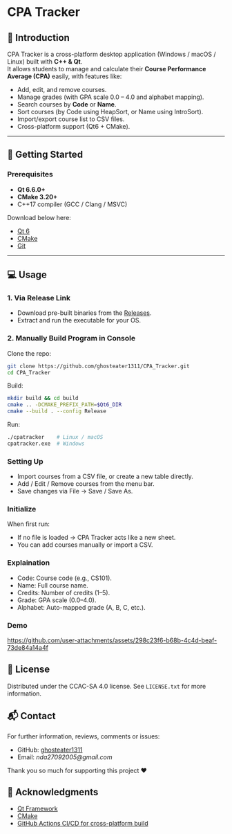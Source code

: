 # CPA Tracker

## 📌 Introduction
CPA Tracker is a cross-platform desktop application (Windows / macOS / Linux) built with **C++ & Qt**.  
It allows students to manage and calculate their **Course Performance Average (CPA)** easily, with features like:
- Add, edit, and remove courses.
- Manage grades (with GPA scale 0.0 – 4.0 and alphabet mapping).
- Search courses by **Code** or **Name**.
- Sort courses (by Code using HeapSort, or Name using IntroSort).
- Import/export course list to CSV files.
- Cross-platform support (Qt6 + CMake).

---

## 🚀 Getting Started

### Prerequisites
- **Qt 6.6.0+**
- **CMake 3.20+**
- C++17 compiler (GCC / Clang / MSVC)

Download below here:
- [Qt 6](https://www.qt.io/download)
- [CMake](https://cmake.org/download/)
- [Git](https://git-scm.com/)

---

## 💻 Usage

### 1. Via Release Link
- Download pre-built binaries from the [Releases](https://github.com/ghosteater1311/CPA_Tracker/releases).
- Extract and run the executable for your OS.

### 2. Manually Build Program in Console
Clone the repo:
```sh
git clone https://github.com/ghosteater1311/CPA_Tracker.git
cd CPA_Tracker
```

Build:
```sh
mkdir build && cd build
cmake .. -DCMAKE_PREFIX_PATH=$Qt6_DIR
cmake --build . --config Release
```

Run:
```sh
./cpatracker    # Linux / macOS
cpatracker.exe  # Windows
```

### Setting Up
* Import courses from a CSV file, or create a new table directly.
* Add / Edit / Remove courses from the menu bar.
* Save changes via File → Save / Save As.

### Initialize 
When first run:
* If no file is loaded → CPA Tracker acts like a new sheet.
* You can add courses manually or import a CSV.

### Explaination
* Code: Course code (e.g., CS101).
* Name: Full course name.
* Credits: Number of credits (1–5).
* Grade: GPA scale (0.0–4.0).
* Alphabet: Auto-mapped grade (A, B, C, etc.).

### Demo

https://github.com/user-attachments/assets/298c23f6-b68b-4c4d-beaf-73de84a14a4f


<!-- LICENSE -->
## 📜 License
Distributed under the CCAC-SA 4.0 license. 
See `LICENSE.txt` for more information.

<!-- CONTACT -->
## 📬 Contact
For further information, reviews, comments or issues:
* GitHub: [ghosteater1311](https://github.com/ghosteater1311)
* Email: _nda27092005@gmail.com_

Thank you so much for supporting this project ❤️

<!-- ACKNOWLEDGMENTS -->
## 🙏 Acknowledgments
* [Qt Framework](https://www.qt.io/)
* [CMake](https://cmake.org/)
* [GitHub Actions CI/CD for cross-platform build](https://github.com/features/actions)
